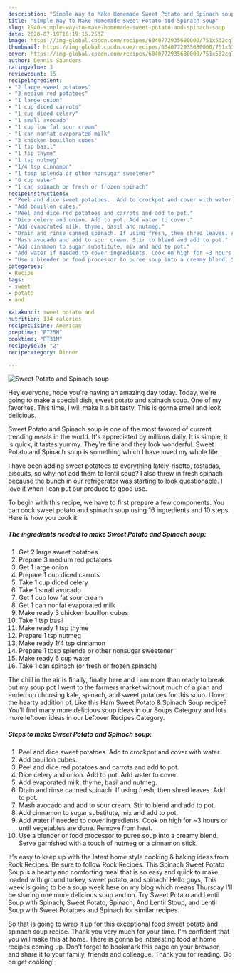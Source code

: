 ```yaml
---
description: "Simple Way to Make Homemade Sweet Potato and Spinach soup"
title: "Simple Way to Make Homemade Sweet Potato and Spinach soup"
slug: 1940-simple-way-to-make-homemade-sweet-potato-and-spinach-soup
date: 2020-07-19T16:19:16.253Z
image: https://img-global.cpcdn.com/recipes/6040772935680000/751x532cq70/sweet-potato-and-spinach-soup-recipe-main-photo.jpg
thumbnail: https://img-global.cpcdn.com/recipes/6040772935680000/751x532cq70/sweet-potato-and-spinach-soup-recipe-main-photo.jpg
cover: https://img-global.cpcdn.com/recipes/6040772935680000/751x532cq70/sweet-potato-and-spinach-soup-recipe-main-photo.jpg
author: Dennis Saunders
ratingvalue: 3
reviewcount: 15
recipeingredient:
- "2 large sweet potatoes"
- "3 medium red potatoes"
- "1 large onion"
- "1 cup diced carrots"
- "1 cup diced celery"
- "1 small avocado"
- "1 cup low fat sour cream"
- "1 can nonfat evaporated milk"
- "3 chicken bouillon cubes"
- "1 tsp basil"
- "1 tsp thyme"
- "1 tsp nutmeg"
- "1/4 tsp cinnamon"
- "1 tbsp splenda or other nonsugar sweetener"
- "6 cup water"
- "1 can spinach or fresh or frozen spinach"
recipeinstructions:
- "Peel and dice sweet potatoes.  Add to crockpot and cover with water."
- "Add bouillon cubes."
- "Peel and dice red potatoes and carrots and add to pot."
- "Dice celery and onion. Add to pot. Add water to cover."
- "Add evaporated milk, thyme, basil and nutmeg."
- "Drain and rinse canned spinach. If using fresh, then shred leaves. Add to pot."
- "Mash avocado and add to sour cream. Stir to blend and add to pot."
- "Add cinnamon to sugar substitute, mix and add to pot."
- "Add water if needed to cover ingredients. Cook on high for ~3 hours or until vegetables are done.  Remove from heat."
- "Use a blender or food processor to puree soup into a creamy blend. Serve garnished with a touch of nutmeg or a cinnamon stick."
categories:
- Recipe
tags:
- sweet
- potato
- and

katakunci: sweet potato and 
nutrition: 134 calories
recipecuisine: American
preptime: "PT25M"
cooktime: "PT31M"
recipeyield: "2"
recipecategory: Dinner

---
```



![Sweet Potato and Spinach soup](https://img-global.cpcdn.com/recipes/6040772935680000/751x532cq70/sweet-potato-and-spinach-soup-recipe-main-photo.jpg)

Hey everyone, hope you're having an amazing day today. Today, we're going to make a special dish, sweet potato and spinach soup. One of my favorites. This time, I will make it a bit tasty. This is gonna smell and look delicious.

Sweet Potato and Spinach soup is one of the most favored of current trending meals in the world. It's appreciated by millions daily. It is simple, it is quick, it tastes yummy. They're fine and they look wonderful. Sweet Potato and Spinach soup is something which I have loved my whole life.

I have been adding sweet potatoes to everything lately-risotto, tostadas, biscuits, so why not add them to lentil soup? I also threw in fresh spinach because the bunch in our refrigerator was starting to look questionable. I love it when I can put our produce to good use.


To begin with this recipe, we have to first prepare a few components. You can cook sweet potato and spinach soup using 16 ingredients and 10 steps. Here is how you cook it.

<!--inarticleads1-->

##### The ingredients needed to make Sweet Potato and Spinach soup:

1. Get 2 large sweet potatoes
1. Prepare 3 medium red potatoes
1. Get 1 large onion
1. Prepare 1 cup diced carrots
1. Take 1 cup diced celery
1. Take 1 small avocado
1. Get 1 cup low fat sour cream
1. Get 1 can nonfat evaporated milk
1. Make ready 3 chicken bouillon cubes
1. Take 1 tsp basil
1. Make ready 1 tsp thyme
1. Prepare 1 tsp nutmeg
1. Make ready 1/4 tsp cinnamon
1. Prepare 1 tbsp splenda or other nonsugar sweetener
1. Make ready 6 cup water
1. Take 1 can spinach (or fresh or frozen spinach)


The chill in the air is finally, finally here and I am more than ready to break out my soup pot I went to the farmers market without much of a plan and ended up choosing kale, spinach, and sweet potatoes for this soup. I love the hearty addition of. Like this Ham Sweet Potato &amp; Spinach Soup recipe? You&#39;ll find many more delicious soup ideas in our Soups Category and lots more leftover ideas in our Leftover Recipes Category. 

<!--inarticleads2-->

##### Steps to make Sweet Potato and Spinach soup:

1. Peel and dice sweet potatoes.  Add to crockpot and cover with water.
1. Add bouillon cubes.
1. Peel and dice red potatoes and carrots and add to pot.
1. Dice celery and onion. Add to pot. Add water to cover.
1. Add evaporated milk, thyme, basil and nutmeg.
1. Drain and rinse canned spinach. If using fresh, then shred leaves. Add to pot.
1. Mash avocado and add to sour cream. Stir to blend and add to pot.
1. Add cinnamon to sugar substitute, mix and add to pot.
1. Add water if needed to cover ingredients. Cook on high for ~3 hours or until vegetables are done.  Remove from heat.
1. Use a blender or food processor to puree soup into a creamy blend. Serve garnished with a touch of nutmeg or a cinnamon stick.


It&#39;s easy to keep up with the latest home style cooking &amp; baking ideas from Rock Recipes. Be sure to follow Rock Recipes. This Spinach Sweet Potato Soup is a hearty and comforting meal that is so easy and quick to make, loaded with ground turkey, sweet potato, and spinach! Hello guys, This week is going to be a soup week here on my blog which means Thursday I&#39;ll be sharing one more delicious soup and on. Try Sweet Potato and Lentil Soup with Spinach, Sweet Potato, Spinach, And Lentil Stoup, and Lentil Soup with Sweet Potatoes and Spinach for similar recipes. 

So that is going to wrap it up for this exceptional food sweet potato and spinach soup recipe. Thank you very much for your time. I'm confident that you will make this at home. There is gonna be interesting food at home recipes coming up. Don't forget to bookmark this page on your browser, and share it to your family, friends and colleague. Thank you for reading. Go on get cooking!
